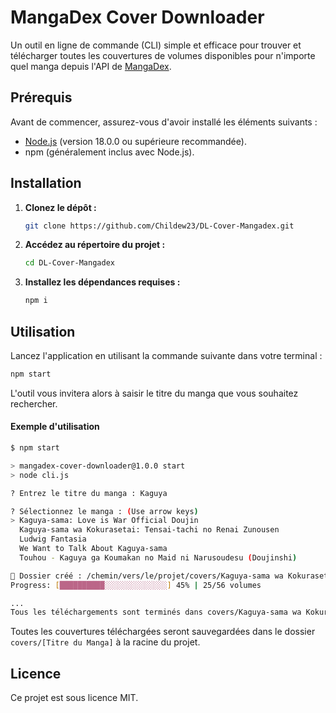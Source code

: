 # MangaDex Cover Downloader

Un outil en ligne de commande (CLI) simple et efficace pour trouver et télécharger toutes les couvertures de volumes disponibles pour n'importe quel manga depuis l'API de [MangaDex](https://api.mangadex.org).

## Prérequis

Avant de commencer, assurez-vous d'avoir installé les éléments suivants :

  - [Node.js](https://nodejs.org/) (version 18.0.0 ou supérieure recommandée).
  - npm (généralement inclus avec Node.js).

## Installation

1.  **Clonez le dépôt :**

    ```sh
    git clone https://github.com/Childew23/DL-Cover-Mangadex.git
    ```

2.  **Accédez au répertoire du projet :**

    ```sh
    cd DL-Cover-Mangadex
    ```

3.  **Installez les dépendances requises :**

    ```sh
    npm i
    ```

## Utilisation

Lancez l'application en utilisant la commande suivante dans votre terminal :

```sh
npm start
```

L'outil vous invitera alors à saisir le titre du manga que vous souhaitez rechercher.

#### Exemple d'utilisation

```sh
$ npm start

> mangadex-cover-downloader@1.0.0 start
> node cli.js

? Entrez le titre du manga : Kaguya

? Sélectionnez le manga : (Use arrow keys)
> Kaguya-sama: Love is War Official Doujin
  Kaguya-sama wa Kokurasetai: Tensai-tachi no Renai Zunousen
  Ludwig Fantasia
  We Want to Talk About Kaguya-sama
  Touhou - Kaguya ga Koumakan no Maid ni Narusoudesu (Doujinshi)

📂 Dossier créé : /chemin/vers/le/projet/covers/Kaguya-sama wa Kokurasetai Tensai-tachi no Renai Zunousen
Progress: [██████████░░░░░░░░░░░░░░] 45% | 25/56 volumes

...
Tous les téléchargements sont terminés dans covers/Kaguya-sama wa Kokurasetai Tensai-tachi no Renai Zunousen !
```

Toutes les couvertures téléchargées seront sauvegardées dans le dossier `covers/[Titre du Manga]` à la racine du projet.

## Licence

Ce projet est sous licence MIT.